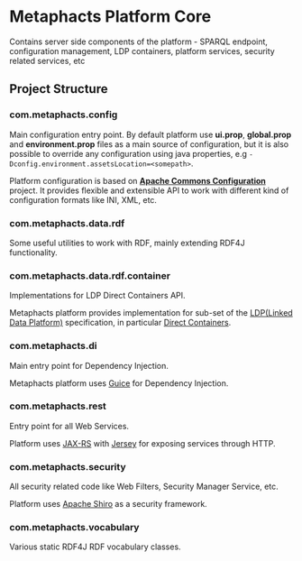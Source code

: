 # Metaphacts Platform Core

Contains server side components of the platform - SPARQL endpoint, configuration management, LDP containers, platform services, security related services, etc

## Project Structure

### com.metaphacts.config

Main configuration entry point. By default platform use **ui.prop**, **global.prop** and **environment.prop** files as a main source of configuration, but it is also possible to override any configuration using java properties, e.g `-Dconfig.environment.assetsLocation=<somepath>`.

Platform configuration is based on **[Apache Commons Configuration](https://commons.apache.org/proper/commons-configuration/)** project. It provides flexible and extensible API to work with different kind of configuration formats like INI, XML, etc.

### com.metaphacts.data.rdf

Some useful utilities to work with RDF, mainly extending RDF4J functionality.

### com.metaphacts.data.rdf.container

Implementations for LDP Direct Containers API.

Metaphacts platform provides implementation for sub-set of the [LDP(Linked Data Platform)](https://www.w3.org/TR/ldp/) specification, in particular [Direct Containers](https://www.w3.org/TR/ldp/#dfn-linked-data-platform-direct-container).

### com.metaphacts.di

Main entry point for Dependency Injection.

Metaphacts platform uses [Guice](https://github.com/google/guice) for Dependency Injection.

### com.metaphacts.rest

Entry point for all Web Services.

Platform uses [JAX-RS](https://jax-rs-spec.java.net/nonav/2.0-rev-a/apidocs/index.html) with [Jersey](https://jersey.java.net/) for exposing services through HTTP.

### com.metaphacts.security

All security related code like Web Filters, Security Manager Service, etc.

Platform uses [Apache Shiro](https://shiro.apache.org/) as a security framework.

### com.metaphacts.vocabulary

Various static RDF4J RDF vocabulary classes.

